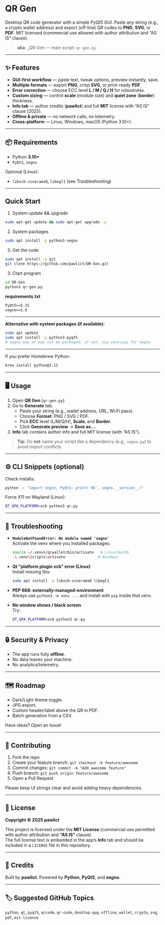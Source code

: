 # QR Gen

Desktop QR code generator with a simple PyQt5 GUI. Paste any string (e.g., a crypto wallet address) and export (off-line) QR codes to **PNG**, **SVG**, or **PDF**. MIT licensed (commercial use allowed with author attribution and “AS IS” clause).

> **aka**: _QR Gen — main script: `qr-gen.py`

---

## ✨ Features

- **GUI-first workflow** — paste text, tweak options, preview instantly, save.
- **Multiple formats** — export **PNG**, crisp **SVG**, or print-ready **PDF**.
- **Error correction** — choose ECC level **L / M / Q / H** for robustness.
- **Custom sizing** — control **scale** (module size) and **quiet zone** (**border**) thickness.
- **Info tab** — author credits (**pawlict**) and full **MIT** license with “AS IS” clause (2025).
- **Offline & private** — no network calls, no telemetry.
- **Cross‑platform** — Linux, Windows, macOS (Python 3.10+).

---

## 📦 Requirements

- Python **3.10+**
- `PyQt5`, `segno`

Optional (Linux):
- `libxcb-xinerama0`, `libegl1` (see Troubleshooting)

---

## Quick Start
1) System update && upgrade
```bash 
sudo apt-get update && sudo apt-get upgrade -y
```
2) System packages
```bash 
sudo apt install -y python3-segno
```

3) Get the code
```bash 
sudo apt install -y git
git clone https://github.com/pawlict/QR-Gen.git
```
3) Ctart program
```bash 
cd QR-Gen
python3 qr-gen.py
```
**requirements.txt**
```txt
PyQt5>=5.15
segno>=1.6
```

---

**Alternative with system packages (if available):**
```bash
sudo apt update
sudo apt install -y python3-pyqt5
# segno may or may not be packaged; if not, use venv+pip for segno
```

---

If you prefer Homebrew Python:
```bash
brew install python@3.12
```

---

## 🖥️ Usage

1. Open **QR Gen** (`qr-gen.py`).
2. Go to **Generate** tab:
   - Paste your string (e.g., wallet address, URL, Wi‑Fi pass).
   - Choose **Format**: PNG / SVG / PDF.
   - Pick **ECC** level (L/M/Q/H), **Scale**, and **Border**.
   - Click **Generate preview** → **Save as…**.
3. **Info** tab contains author info and full MIT license (with “AS IS”).

> **Tip:** Do **not** name your script like a dependency (e.g., `segno.py`) to avoid import conflicts.

---

## ⚙️ CLI Snippets (optional)

Check installs:
```bash
python -c "import segno, PyQt5; print('OK', segno.__version__)"
```

Force X11 on Wayland (Linux):
```bash
QT_QPA_PLATFORM=xcb python3 qr.py
```

---

## 🧩 Troubleshooting

- **`ModuleNotFoundError: No module named 'segno'`**  
  Activate the venv where you installed packages:
  ```bash
  source ~/.venvs/qrwallet/bin/activate   # Linux/macOS
  .\.venv\Scripts\activate               # Windows
  ```

- **Qt “platform plugin xcb” error (Linux)**  
  Install missing libs:
  ```bash
  sudo apt install -y libxcb-xinerama0 libegl1
  ```

- **PEP 668: externally-managed-environment**  
  Always use `python3 -m venv ...` and install with `pip` inside that venv.

- **No window shows / black screen**  
  Try:
  ```bash
  QT_QPA_PLATFORM=xcb python3 qr.py
  ```

---

## 🔒 Security & Privacy

- The app runs fully **offline**.
- No data leaves your machine.
- No analytics/telemetry.

---

## 🗺️ Roadmap

- Dark/Light theme toggle.
- JPG export.
- Custom header/label above the QR in PDF.
- Batch generation from a CSV.

Have ideas? Open an Issue!

---

## 🤝 Contributing

1. Fork the repo
2. Create your feature branch: `git checkout -b feature/awesome`
3. Commit changes: `git commit -m "Add awesome feature"`
4. Push branch: `git push origin feature/awesome`
5. Open a Pull Request

Please keep UI strings clear and avoid adding heavy dependencies.

---

## 🧾 License

**Copyright © 2025 pawlict**
  
This project is licensed under the **MIT License** (commercial use permitted with author attribution and **“AS IS”** clause).  
The full license text is embedded in the app’s **Info** tab and should be included in a `LICENSE` file in this repository.

---

## 🙌 Credits

Built by **pawlict**. Powered by **Python**, **PyQt5**, and **segno**.

---

## 🏷️ Suggested GitHub Topics

`python`, `qt`, `pyqt5`, `qrcode`, `qr-code`, `desktop-app`, `offline`, `wallet`, `crypto`, `svg`, `pdf`, `mit-license`
